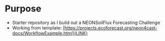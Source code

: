 # Purpose

- Starter repository as I build out a NEONSoilFlux Forecasting Challenge
- Working from template: [https://projects.ecoforecast.org/neon4cast-docs/WorkflowExample.html](LINK)

#